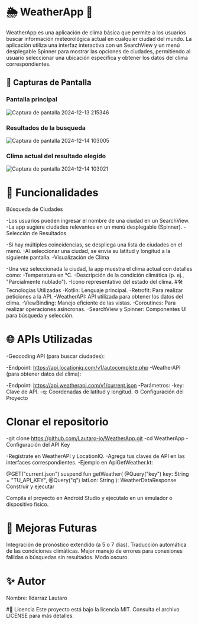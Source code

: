 # 🌦️ WeatherApp 📱
WeatherApp es una aplicación de clima básica que permite a los usuarios buscar información meteorológica actual en cualquier ciudad del mundo. La aplicación utiliza una interfaz interactiva con un SearchView y un menú desplegable Spinner para mostrar las opciones de ciudades, permitiendo al usuario seleccionar una ubicación específica y obtener los datos del clima correspondientes.

## 📸 Capturas de Pantalla
### Pantalla principal
![Captura de pantalla 2024-12-13 215346](https://github.com/user-attachments/assets/b78ea2e3-bbe1-4fa0-bcfb-652c116fd735)
### Resultados de la busqueda
![Captura de pantalla 2024-12-14 103005](https://github.com/user-attachments/assets/6262cc27-6acf-4a3e-8fc7-aa58cededa23)
### Clima actual del resultado elegido
![Captura de pantalla 2024-12-14 103021](https://github.com/user-attachments/assets/7c7bfa12-565d-466f-82b3-0a1fb13d5089)

# 🚀 Funcionalidades
Búsqueda de Ciudades

-Los usuarios pueden ingresar el nombre de una ciudad en un SearchView.
-La app sugiere ciudades relevantes en un menú desplegable (Spinner).
-Selección de Resultados

-Si hay múltiples coincidencias, se despliega una lista de ciudades en el menú.
-Al seleccionar una ciudad, se envía su latitud y longitud a la siguiente pantalla.
-Visualización de Clima

-Una vez seleccionada la ciudad, la app muestra el clima actual con detalles como:
-Temperatura en °C.
-Descripción de la condición climática (p. ej., "Parcialmente nublado").
-Icono representativo del estado del clima.
#🛠️ Tecnologías Utilizadas
-Kotlin: Lenguaje principal.
-Retrofit: Para realizar peticiones a la API.
-WeatherAPI: API utilizada para obtener los datos del clima.
-ViewBinding: Manejo eficiente de las vistas.
-Coroutines: Para realizar operaciones asíncronas.
-SearchView y Spinner: Componentes UI para búsqueda y selección.
# 🌐 APIs Utilizadas
-Geocoding API (para buscar ciudades):

-Endpoint: https://api.locationiq.com/v1/autocomplete.php
-WeatherAPI (para obtener datos del clima):

-Endpoint: https://api.weatherapi.com/v1/current.json
-Parámetros:
-key: Clave de API.
-q: Coordenadas de latitud y longitud.
⚙️ Configuración del Proyecto


# Clonar el repositorio

-git clone https://github.com/Lautaro-io/WeatherApp.git
-cd WeatherApp
-Configuración del API Key

-Regístrate en WeatherAPI y LocationIQ.
-Agrega tus claves de API en las interfaces correspondientes.
-Ejemplo en ApiGetWeather.kt:


@GET("current.json")
suspend fun getWeather(
    @Query("key") key: String = "TU_API_KEY",
    @Query("q") latLon: String
): WeatherDataResponse
Construir y ejecutar

Compila el proyecto en Android Studio y ejecútalo en un emulador o dispositivo físico.
# 🧩 Mejoras Futuras
Integración de pronóstico extendido (a 5 o 7 días).
Traducción automática de las condiciones climáticas.
Mejor manejo de errores para conexiones fallidas o búsquedas sin resultados.
Modo oscuro.
# ✨ Autor
Nombre: Ildarraz Lautaro

#📄 Licencia
Este proyecto está bajo la licencia MIT. Consulta el archivo LICENSE para más detalles.


